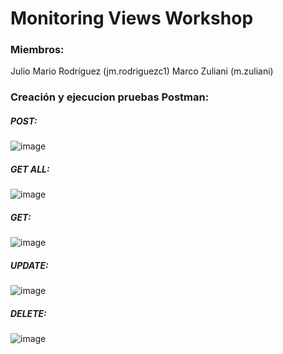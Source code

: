 # Monitoring Views Workshop

### Miembros: 
Julio Mario Rodríguez (jm.rodriguezc1)
Marco Zuliani (m.zuliani)

### Creación y ejecucion pruebas Postman: 
##### POST:
![image](https://user-images.githubusercontent.com/78247560/187037665-b18bae2d-3814-4619-9ca2-ad1429b9e60e.png)

##### GET ALL:
![image](https://user-images.githubusercontent.com/78247560/187037714-3822087d-84a9-414a-9d1b-54d8cb289bed.png)

##### GET: 
![image](https://user-images.githubusercontent.com/78247560/187037749-d119d56d-7718-45a9-9e0c-ad28c69b0b76.png)

##### UPDATE:
![image](https://user-images.githubusercontent.com/78247560/187037807-133d1dee-bfdf-4a1b-89ab-f2f087d53f20.png)

##### DELETE:
![image](https://user-images.githubusercontent.com/78247560/187037830-ceb3e248-7afb-45a5-9825-c752f700d97a.png)
